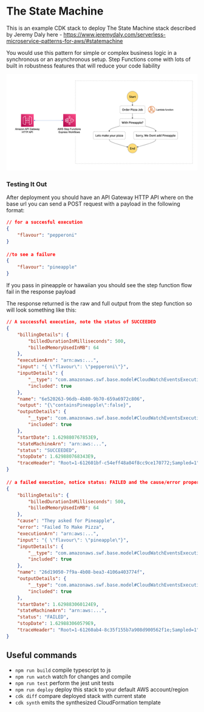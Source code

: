 # The State Machine

This is an example CDK stack to deploy The State Machine stack described by Jeremy Daly here - https://www.jeremydaly.com/serverless-microservice-patterns-for-aws/#statemachine

You would use this pattern for simple or complex business logic in a synchronous or an asynchronous setup. Step Functions come with lots of built in robustness features that will reduce your code liability 

![Architecture](img/statemachine-arch.png)


### Testing It Out

After deployment you should have an API Gateway HTTP API where on the base url you can send a POST request with a payload in the following format:

```json
// for a succesful execution
{
    "flavour": "pepperoni"
}

//to see a failure
{
    "flavour": "pineapple"
}
```

If you pass in pineapple or hawaiian you should see the step function flow fail in the response payload

The response returned is the raw and full output from the step function so will look something like this:

```json
// A successful execution, note the status of SUCCEEDED
{
    "billingDetails": {
        "billedDurationInMilliseconds": 500,
        "billedMemoryUsedInMB": 64
    },
    "executionArn": "arn:aws:...",
    "input": "{ \"flavour\": \"pepperoni\"}",
    "inputDetails": {
        "__type": "com.amazonaws.swf.base.model#CloudWatchEventsExecutionDataDetails",
        "included": true
    },
    "name": "6e520263-96db-4b80-9b70-659a6972c806",
    "output": "{\"containsPineapple\":false}",
    "outputDetails": {
        "__type": "com.amazonaws.swf.base.model#CloudWatchEventsExecutionDataDetails",
        "included": true
    },
    "startDate": 1.629880767853E9,
    "stateMachineArn": "arn:aws:...",
    "status": "SUCCEEDED",
    "stopDate": 1.629880768343E9,
    "traceHeader": "Root=1-612601bf-c54eff48a04f8cc9ce170772;Sampled=1"
}

// a failed execution, notice status: FAILED and the cause/error properties
{
    "billingDetails": {
        "billedDurationInMilliseconds": 500,
        "billedMemoryUsedInMB": 64
    },
    "cause": "They asked for Pineapple",
    "error": "Failed To Make Pizza",
    "executionArn": "arn:aws:...",
    "input": "{ \"flavour\": \"pineapple\"}",
    "inputDetails": {
        "__type": "com.amazonaws.swf.base.model#CloudWatchEventsExecutionDataDetails",
        "included": true
    },
    "name": "26d19050-7f9a-4b08-bea3-4106a403774f",
    "outputDetails": {
        "__type": "com.amazonaws.swf.base.model#CloudWatchEventsExecutionDataDetails",
        "included": true
    },
    "startDate": 1.629883060124E9,
    "stateMachineArn": "arn:aws:...",
    "status": "FAILED",
    "stopDate": 1.629883060579E9,
    "traceHeader": "Root=1-61260ab4-8c35f155b7a908d900562f1e;Sampled=1"
}
```

## Useful commands

 * `npm run build`   compile typescript to js
 * `npm run watch`   watch for changes and compile
 * `npm run test`    perform the jest unit tests
 * `npm run deploy`      deploy this stack to your default AWS account/region
 * `cdk diff`        compare deployed stack with current state
 * `cdk synth`       emits the synthesized CloudFormation template
